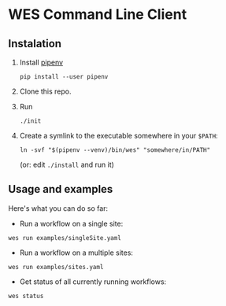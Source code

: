 # WES Command Line Client

## Instalation

1. Install [pipenv](http://pipenv.org/)
    ```
    pip install --user pipenv
    ```

2. Clone this repo.

3. Run
    ```
    ./init
    ```

4. Create a symlink to the executable somewhere in your `$PATH`:
    ```
    ln -svf "$(pipenv --venv)/bin/wes" "somewhere/in/PATH"
    ```
    (or: edit `./install` and run it)

## Usage and examples

Here's what you can do so far:

* Run a workflow on a single site:
```
wes run examples/singleSite.yaml
```

* Run a workflow on a multiple sites:
```
wes run examples/sites.yaml
```

* Get status of all currently running workflows:
```
wes status
```
